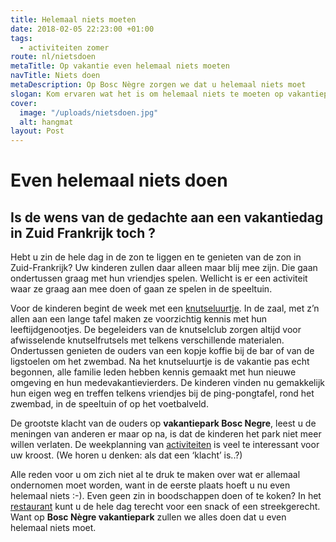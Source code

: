 ```yaml
---
title: Helemaal niets moeten
date: 2018-02-05 22:23:00 +01:00
tags:
  - activiteiten zomer
route: nl/nietsdoen
metaTitle: Op vakantie even helemaal niets moeten
navTitle: Niets doen
metaDescription: Op Bosc Nègre zorgen we dat u helemaal niets moet
slogan: Kom ervaren wat het is om helemaal niets te moeten op vakantiepark Bosc Nègre
cover:
  image: "/uploads/nietsdoen.jpg"
  alt: hangmat
layout: Post
---
```


# Even helemaal niets doen

## Is de wens van de gedachte aan een vakantiedag in Zuid Frankrijk toch ?

Hebt u zin de hele dag in de zon te liggen en te genieten van de zon in Zuid-Frankrijk? Uw kinderen zullen daar alleen maar blij mee zijn. Die gaan ondertussen graag met hun vriendjes spelen. Wellicht is er een activiteit waar ze graag aan mee doen of gaan ze spelen in de speeltuin.

Voor de kinderen begint de week met een [knutseluurtje](https://www.boscnegre-vacances.com/nl/knutseluurtjes-voor-de-kinderen/). In de zaal, met z’n allen aan een lange tafel maken ze voorzichtig kennis met hun leeftijdgenootjes. De begeleiders van de knutselclub zorgen altijd voor afwisselende knutselfrutsels met telkens verschillende materialen. Ondertussen genieten de ouders van een kopje koffie bij de bar of van de ligstoelen om het zwembad.
Na het knutseluurtje is de vakantie pas echt begonnen, alle familie leden hebben kennis gemaakt met hun nieuwe omgeving en hun medevakantievierders. De kinderen vinden nu gemakkelijk hun eigen weg en treffen telkens vriendjes bij de ping-pongtafel, rond het zwembad, in de speeltuin of op het voetbalveld.

De grootste klacht van de ouders op **vakantiepark Bosc Negre**, leest u de meningen van anderen er maar op na, is dat de kinderen het park niet meer willen verlaten. De weekplanning van [activiteiten](https://www.boscnegre-vacances.com/nl/animatie/) is veel te interessant voor uw kroost.
(We horen u denken: als dat een ‘klacht’ is..?)

Alle reden voor u om zich niet al te druk te maken over wat er allemaal ondernomen moet worden, want in de eerste plaats hoeft u nu even helemaal niets :-).
Even geen zin in boodschappen doen of te koken? In het [restaurant](/nl/restaurant/) kunt u de hele dag terecht voor een snack of een streekgerecht.
Want op **Bosc Nègre vakantiepark** zullen we alles doen dat u even helemaal niets moet.
